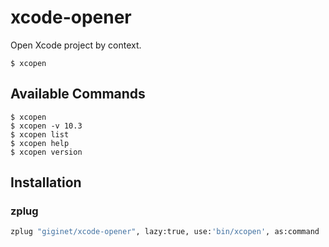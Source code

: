 # xcode-opener

Open Xcode project by context.

```console
$ xcopen
```

## Available Commands

```console
$ xcopen
$ xcopen -v 10.3
$ xcopen list
$ xcopen help
$ xcopen version
```

## Installation

### zplug

```bash
zplug "giginet/xcode-opener", lazy:true, use:'bin/xcopen', as:command
```
